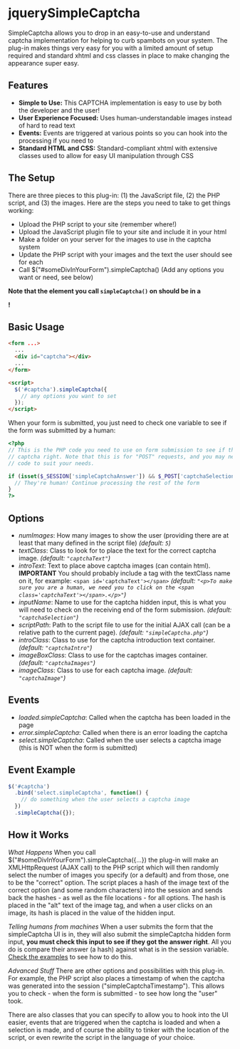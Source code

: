 jquerySimpleCaptcha
===================

SimpleCaptcha allows you to drop in an easy-to-use and understand captcha implementation for helping to curb spambots on your system. The plug-in makes things very easy for you with a limited amount of setup required and standard xhtml and css classes in place to make changing the appearance super easy.

Features
--------

* __Simple to Use:__ This CAPTCHA implementation is easy to use by both the developer and the user!
* __User Experience Focused:__ Uses human-understandable images instead of hard to read text
* __Events:__ Events are triggered at various points so you can hook into the processing if you need to
* __Standard HTML and CSS:__ Standard-compliant xhtml with extensive classes used to allow for easy UI manipulation through CSS


The Setup
---------

There are three pieces to this plug-in: (1) the JavaScript file, (2) the PHP script, and (3) the images. Here are the steps you need to take to get things working:

* Upload the PHP script to your site (remember where!)
* Upload the JavaScript plugin file to your site and include it in your html <head>
* Make a folder on your server for the images to use in the captcha system
* Update the PHP script with your images and the text the user should see for each
* Call $("#someDivInYourForm").simpleCaptcha() (Add any options you want or need, see below)

__Note that the element you call `simpleCaptcha()` on should be in a <form>!__

Basic Usage
-----------

```html
<form ...>
  ...
  <div id="captcha"></div>
  ...
</form>

<script>
  $('#captcha').simpleCaptcha({
    // any options you want to set
  });
</script>
```

When your form is submitted, you just need to check one variable to see if the form was submitted by a human:

```php
<?php
// This is the PHP code you need to use on form submission to see if the user got the 
// captcha right. Note that this is for "POST" requests, and you may need to alter the 
// code to suit your needs.

if (isset($_SESSION['simpleCaptchaAnswer']) && $_POST['captchaSelection'] == $_SESSION['simpleCaptchaAnswer']) {
  // They're human! Continue processing the rest of the form
}
?>
```


Options
-------

* _numImages_: How many images to show the user (providing there are at least that many defined in the script file) _(default: `5`)_
* _textClass_: Class to look for to place the text for the correct captcha image. _(default: `"captchaText"`)_
* _introText_: Text to place above captcha images (can contain html). __IMPORTANT__ You should probably include a tag with the textClass name on it, for example: `<span id='captchaText'></span>` _(default: `"<p>To make sure you are a human, we need you to click on the <span class='captchaText'></span>.</p>"`)_
* _inputName_: Name to use for the captcha hidden input, this is what you will need to check on the receiving end of the form submission. _(default: `"captchaSelection"`)_
* _scriptPath_: Path to the script file to use for the initial AJAX call (can be a relative path to the current page). _(default: `"simpleCaptcha.php"`)_
* _introClass_: Class to use for the captcha introduction text container. _(default: `"captchaIntro"`)_
* _imageBoxClass_: Class to use for the captchas images container. _(default: `"captchaImages"`)_
* _imageClass_: Class to use for each captcha image. _(default: `"captchaImage"`)_

Events
------

* _loaded.simpleCaptcha_: Called when the captcha has been loaded in the page
* _error.simpleCaptcha_: Called when there is an error loading the captcha
* _select.simpleCaptcha_: Called when the user selects a captcha image (this is NOT when the form is submitted)

Event Example
-------------

```javascript
$('#captcha')
  .bind('select.simpleCaptcha', function() {
    // do something when the user selects a captcha image
  })
  .simpleCaptcha({});
```


How it Works
------------

_What Happens_
When you call $("#someDivInYourForm").simpleCaptcha({...}) the plug-in will make an XMLHttpRequest (AJAX call) to the PHP script which will then randomly select the number of images you specify (or a default) and from those, one to be the "correct" option. The script places a hash of the image text of the correct option (and some random characters) into the session and sends back the hashes - as well as the file locations - for all options. The hash is placed in the "alt" text of the image tag, and when a user clicks on an image, its hash is placed in the value of the hidden input.

_Telling humans from machines_
When a user submits the form that the simpleCaptcha UI is in, they will also submit the simpleCaptcha hidden form input, __you must check this input to see if they got the answer right__. All you do is compare their answer (a hash) against what is in the session variable. [Check the examples](http://jordankasper.com/jquery/captcha/examples.php) to see how to do this.

_Advanced Stuff_
There are other options and possibilities with this plug-in. For example, the PHP script also places a timestamp of when the captcha was generated into the session ("simpleCaptchaTimestamp"). This allows you to check - when the form is submitted - to see how long the "user" took.

There are also classes that you can specify to allow you to hook into the UI easier, events that are triggered when the captcha is loaded and when a selection is made, and of course the ability to tinker with the location of the script, or even rewrite the script in the language of your choice.
